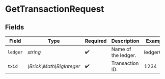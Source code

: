 # GetTransactionRequest


## Fields

| Field                    | Type                     | Required                 | Description              | Example                  |
| ------------------------ | ------------------------ | ------------------------ | ------------------------ | ------------------------ |
| `ledger`                 | *string*                 | :heavy_check_mark:       | Name of the ledger.      | ledger001                |
| `txid`                   | *\Brick\Math\BigInteger* | :heavy_check_mark:       | Transaction ID.          | 1234                     |